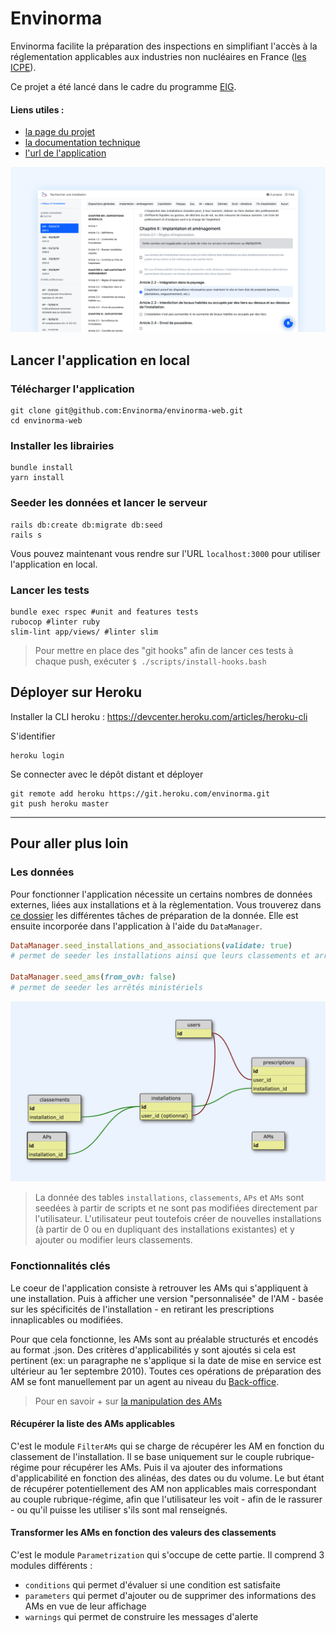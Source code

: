 # Envinorma

Envinorma facilite la préparation des inspections en simplifiant l'accès à la réglementation applicables aux industries non nucléaires en France ([les ICPE](https://fr.wikipedia.org/wiki/Installation_class%C3%A9e_pour_la_protection_de_l'environnement)).

Ce projet a été lancé dans le cadre du programme [EIG](https://eig.etalab.gouv.fr/).

#### Liens utiles :
- [la page du projet](https://eig.etalab.gouv.fr/defis/envinorma/)
- [la documentation technique](https://envinorma.github.io/)
- [l'url de l'application](http://envinorma.herokuapp.com/)

![l'application envinorma.herokuapp.com](app/javascript/images/cover.png)


## Lancer l'application en local

### Télécharger l'application
```
git clone git@github.com:Envinorma/envinorma-web.git
cd envinorma-web
```

### Installer les librairies
```
bundle install
yarn install
```

### Seeder les données et lancer le serveur
```
rails db:create db:migrate db:seed
rails s
```
Vous pouvez maintenant vous rendre sur l'URL `localhost:3000` pour utiliser l'application en local.

### Lancer les tests
```
bundle exec rspec #unit and features tests
rubocop #linter ruby
slim-lint app/views/ #linter slim
```

> Pour mettre en place des "git hooks" afin de lancer ces tests à chaque push, exécuter `$ ./scripts/install-hooks.bash`

## Déployer sur Heroku
Installer la CLI heroku : https://devcenter.heroku.com/articles/heroku-cli

S'identifier

```
heroku login
```

Se connecter avec le dépôt distant et déployer

```
git remote add heroku https://git.heroku.com/envinorma.git
git push heroku master
```

---

## Pour aller plus loin

### Les données

Pour fonctionner l'application nécessite un certains nombres de données externes, liées aux installations et à la règlementation.
Vous trouverez dans [ce dossier](https://github.com/Envinorma/data-tasks) les différentes tâches de préparation de la donnée. Elle est ensuite incorporée dans l'application à l'aide du `DataManager`.

```ruby
DataManager.seed_installations_and_associations(validate: true)
# permet de seeder les installations ainsi que leurs classements et arrêtés préfectoraux associés

DataManager.seed_ams(from_ovh: false)
# permet de seeder les arrêtés ministériels
```

![le schéma de la donnée](/docs/schema.png)

> La donnée des tables `installations`, `classements`, `APs` et `AMs` sont seedées à partir de scripts et ne sont pas modifiées directement par l'utilisateur. L'utilisateur peut toutefois créer de nouvelles installations (à partir de 0 ou en dupliquant des installations existantes) et y ajouter ou modifier leurs classements.

### Fonctionnalités clés

Le coeur de l'application consiste à retrouver les AMs qui s'appliquent à une installation. Puis à afficher une version "personnalisée" de l'AM - basée sur les spécificités de l'installation - en retirant les prescriptions innaplicables ou modifiées.

Pour que cela fonctionne, les AMs sont au préalable structurés et encodés au format .json. Des critères d'applicabilités y sont ajoutés si cela est pertinent (ex: un paragraphe ne s'applique si la date de mise en service est ultérieur au 1er septembre 2010). Toutes ces opérations de préparation des AM se font manuellement par un agent au niveau du [Back-office](https://envinorma-back-office.herokuapp.com/).

> Pour en savoir + sur [la manipulation des AMs](https://github.com/Envinorma/envinorma-data)

#### Récupérer la liste des AMs applicables

C'est le module `FilterAMs` qui se charge de récupérer les AM en fonction du classement de l'installation. Il se base uniquement sur le couple rubrique-régime pour récupérer les AMs.
Puis il va ajouter des informations d'applicabilité en fonction des alinéas, des dates ou du volume. Le but étant de récupérer potentiellement des AM non applicables mais correspondant au couple rubrique-régime, afin que l'utilisateur les voit - afin de le rassurer - ou qu'il puisse les utiliser s'ils sont mal renseignés.

#### Transformer les AMs en fonction des valeurs des classements

C'est le module `Parametrization` qui s'occupe de cette partie. Il comprend 3 modules différents :

- `conditions` qui permet d'évaluer si une condition est satisfaite
- `parameters` qui permet d'ajouter ou de supprimer des informations des AMs en vue de leur affichage
- `warnings` qui permet de construire les messages d'alerte

